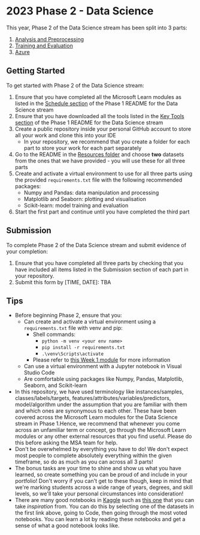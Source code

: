 # 2023 Phase 2 - Data Science

This year, Phase 2 of the Data Science stream has been split into 3 parts:

1. [Analysis and Preprocessing]()
2. [Training and Evaluation]()
3. [Azure]()

## Getting Started

To get started with Phase 2 of the Data Science stream:
1. Ensure that you have completed all the Microsoft Learn modules as listed in the [Schedule section](https://github.com/NZMSA/2023-Phase-1#schedule) of the Phase 1 README for the Data Science stream
2. Ensure that you have downloaded all the tools listed in the [Key Tools section](https://github.com/NZMSA/2023-Phase-1#data-science-6) of the Phase 1 README for the Data Science stream
3. Create a public repository inside your personal GitHub account to store all your work and clone this into your IDE
    - In your repository, we recommend that you create a folder for each part to store your work for each part separately
4. Go to the README in the [Resources folder]() and choose **two** datasets from the ones that we have provided - you will use these for all three parts
5. Create and activate a virtual environment to use for all three parts using the provided `requirements.txt` file with the following recommended packages:
    - Numpy and Pandas: data manipulation and processing
    - Matplotlib and Seaborn: plotting and visualisation
    - Scikit-learn: model training and evaluation
6. Start the first part and continue until you have completed the third part

## Submission

To complete Phase 2 of the Data Science stream and submit evidence of your completion:

1. Ensure that you have completed all three parts by checking that you have included all items listed in the Submission section of each part in your repository.
2. Submit this form by [TIME, DATE]: TBA

## Tips

- Before beginning Phase 2, ensure that you:
    - Can create and activate a virtual environment using a `requirements.txt` file with venv and pip:
        - Shell commands:
            - `python -m venv <your env name>`
            - `pip install -r requirements.txt`
            - `.\venv\Scripts\activate`
        - Please refer to [this Week 1 module](https://learn.microsoft.com/en-us/training/modules/python-create-manage-projects/2-set-up-project) for more information
    - Can use a virtual environment with a Jupyter notebook in Visual Studio Code
    - Are comfortable using packages like Numpy, Pandas, Matplotlib, Seaborn, and Scikit-learn
- In this repository, we have used terminology like instances/samples, classes/labels/targets, features/attributes/variables/predictors, model/algorithm under the assumption that you are familiar with them and which ones are synonymous to each other. These have been covered across the Microsoft Learn modules for the Data Science stream in Phase 1.Hence, we recommend that whenever you come across an unfamiliar term or concept, go through the Microsoft Learn modules or any other external resources that you find useful. Please do this before asking the MSA team for help.
- Don't be overwhelmed by everything you have to do! We don't expect most people to complete absolutely everything within the given timeframe, so do as much as you can across all 3 parts!
- The bonus tasks are your time to shine and show us what you have learned, so create something you can be proud of and include in your portfolio! Don't worry if you can't get to these though, keep in mind that we're marking students across a wide range of years, degrees, and skill levels, so we'll take your personal circumstances into consideration!
- There are many good notebooks in [Kaggle](https://www.kaggle.com/competitions?hostSegmentIdFilter=5) such as [this one](https://www.kaggle.com/code/odins0n/spaceship-titanic-eda-27-different-models) that you can take *inspiration* from. You can do this by selecting one of the datasets in the first link above, going to Code, then going through the most voted notebooks. You can learn a lot by reading these notebooks and get a sense of what a good notebook looks like.